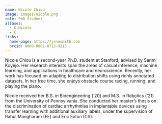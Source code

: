 ```yaml
---
name: Nicole Chiou
image: images/nicole.png
role: PhD Student
aliases:
  - C.Nicole
  - C 
links:
  home-page: https://janesmith.com
  orcid: 0000-0001-8713-9213
---
```


Nicole Chiou is a second-year Ph.D. student at Stanford, advised by Sanmi Koyejo. Her research interests span the areas of casual inference, machine learning, and applications in healthcare and neuroscience. Recently, her work has focused on adapting to distribution shifts using richly annotated datasets. In her free time, she enjoys obstacle course racing, running, and playing the piano.

Nicole received her B.S. in Bioengineering (‘20) and M.S. in Robotics (‘21) from the University of Pennsylvania. She conducted her master’s thesis on the discrimination of cardiac arrhythmias in implantable devices using transfer learning with additional auxiliary labels, under the supervision of Rahul Mangharam (EE) and Eric Eaton (CS).

